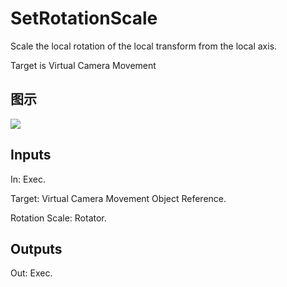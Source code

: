 # SetRotationScale

Scale the local rotation of the local transform from the local axis.

Target is Virtual Camera Movement

## 图示

![]($-20221218-21300838.png)

## Inputs

In: Exec.

Target: Virtual Camera Movement Object Reference.

Rotation Scale: Rotator.  

## Outputs

Out: Exec.

